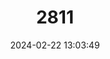 ---
title: "2811"
category: "Birgus latro"
draft: false
date: 2024-02-22 13:03:49
languages:
  English: ["Palm Thief", "Robber Crab", "Coconut Crab"]
  French: ["Crabe De Cocotier"]
---